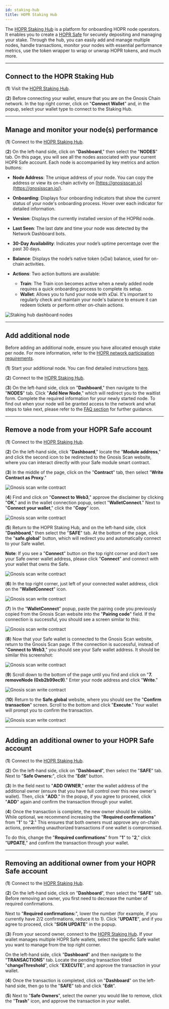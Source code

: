 ```yaml
---
id: staking-hub
title: HOPR Staking Hub
---
```


The [HOPR Staking Hub](https://hub.hoprnet.org) is a platform for onboarding HOPR node operators. It enables you to create a [HOPR Safe](../token/safestaking.md#why-does-hopr-use-safe) for securely depositing and managing your stake. Through the hub, you can easily add and manage multiple nodes, handle transactions, monitor your nodes with essential performance metrics, use the token wrapper to wrap or unwrap HOPR tokens, and much more.

---

## Connect to the HOPR Staking Hub

(**1**) Visit the [HOPR Staking Hub](https://hub.hoprnet.org).

(**2**) Before connecting your wallet, ensure that you are on the Gnosis Chain network. In the top right corner, click on "**Connect Wallet**" and, in the popup, select your wallet type to connect to the Staking Hub.

---

## Manage and monitor your node(s) performance

(**1**) Connect to the [HOPR Staking Hub](https://hub.hoprnet.org).

(**2**) On the left-hand side, click on "**Dashboard**," then select the "**NODES**" tab. On this page, you will see all the nodes associated with your current HOPR Safe account. Each node is accompanied by key metrics and action buttons:

- **Node Address**: The unique address of your node. You can copy the address or view its on-chain activity on [https://gnosisscan.io](https://gnosisscan.io/).

- **Onboarding**: Displays four onboarding indicators that show the current status of your node's onboarding process. Hover over each indicator for detailed information.

- **Version**: Displays the currently installed version of the HOPRd node.

- **Last Seen**: The last date and time your node was detected by the Network Dashboard bots.

- **30-Day Availability**: Indicates your node’s uptime percentage over the past 30 days.

- **Balance**: Displays the node’s native token (xDai) balance, used for on-chain activities.

- **Actions**: Two action buttons are available:
    
    - **Train**: The Train icon becomes active when a newly added node requires a quick onboarding process to complete its setup.
    - **Wallet**: Allows you to fund your node with xDai. It's important to regularly check and maintain your node's balance to ensure it can redeem tickets or perform other on-chain actions.

![Staking hub dashboard nodes](/img/node/staking-hub-dashboard-nodes.png)

---

## Add additional node

Before adding an additional node, ensure you have allocated enough stake per node. For more information, refer to the [HOPR network participation requirements](./run-a-node-overview.md#requirements-to-participate-in-the-hopr-network).

(**1**) Start your additional node. You can find detailed instructions [here](./multiple-nodes.md).

(**2**) Connect to the [HOPR Staking Hub](https://hub.hoprnet.org).

(**3**) On the left-hand side, click on "**Dashboard**," then navigate to the "**NODES**" tab. Click "**Add New Node**," which will redirect you to the waitlist form. Complete the required information for your newly started node. To find out when your node will be granted access to the network and what steps to take next, please refer to the [FAQ section](./frequently-asked-questions.md#waitlist-related-faq) for further guidance.

---

## Remove a node from your HOPR Safe account

(**1**) Connect to the [HOPR Staking Hub](https://hub.hoprnet.org).

(**2**) On the left-hand side, click "**Dashboard**," locate the "**Module address**," and click the second icon to be redirected to the Gnosis Scan website, where you can interact directly with your Safe module smart contract.

(**3**) In the middle of the page, click on the "**Contract**" tab, then select "**Write Contract as Proxy**."

![Gnosis scan write contract](/img/node/gnosis-scan-write-contract.png)

(**4**) Find and click on "**Connect to Web3**," approve the disclaimer by clicking "**OK**," and in the wallet connection popup, select "**WalletConnect**." Next to "**Connect your wallet**," click the "**Copy**" icon.

![Gnosis scan write contract](/img/node/gnosis-scan-WalletConnect.png)

(**5**) Return to the HOPR Staking Hub, and on the left-hand side, click "**Dashboard**," then select the "**SAFE**" tab. At the bottom of the page, click the "**safe.global**" button, which will redirect you and automatically connect to your Safe wallet.

**Note**: If you see a "**Connect**" button on the top right corner and don't see your Safe owner wallet address, please click "**Connect**" and connect with your wallet that owns the Safe.

![Gnosis scan write contract](/img/node/safe-global-connected.png)

(**6**) In the top right corner, just left of your connected wallet address, click on the "**WalletConnect**" icon.

![Gnosis scan write contract](/img/node/safe-global-walletconnect.png)

(**7**) In the "**WalletConnect**" popup, paste the pairing code you previously copied from the Gnosis Scan website into the "**Pairing code**" field. If the connection is successful, you should see a screen similar to this:

![Gnosis scan write contract](/img/node/safe-global-walletconnect-connected.png)

(**8**) Now that your Safe wallet is connected to the Gnosis Scan website, return to the Gnosis Scan page. If the connection is successful, instead of "**Connect to Web3**," you should see your Safe wallet address. It should be similar this screenshot:

![Gnosis scan write contract](/img/node/gnosis-scan-safe-connected.png)

(**9**) Scroll down to the bottom of the page until you find and click on "**7. removeNode (0xb2b99ec9)**." Enter your node address and click "**Write**."

![Gnosis scan write contract](/img/node/gnosis-scan-safe-connected-remove-node.png)

(**10**) Return to the **Safe.global** website, where you should see the "**Confirm transaction**" screen. Scroll to the bottom and click "**Execute**." Your wallet will prompt you to confirm the transaction.

![Gnosis scan write contract](/img/node/safe-wallet-confirm-tx.png)

---

## Adding an additional owner to your HOPR Safe account

(**1**) Connect to the [HOPR Staking Hub](https://hub.hoprnet.org).

(**2**) On the left-hand side, click on "**Dashboard**", then select the "**SAFE**" tab. Next to "**Safe Owners:**", click the "**Edit**" button.

(**3**) In the field next to "**ADD OWNER**," enter the wallet address of the additional owner (ensure that you have full control over this new owner's wallet). Then, click "**ADD**." In the popup, if you agree to proceed, click "**ADD**" again and confirm the transaction through your wallet.

(**4**) Once the transaction is complete, the new owner should be visible. While optional, we recommend increasing the "**Required confirmations**" from "**1**" to "**2**." This ensures that both owners must approve any on-chain actions, preventing unauthorized transactions if one wallet is compromised.

To do this, change the "**Required confirmations**" from "**1**" to "**2**," click "**UPDATE**," and confirm the transaction through your wallet.

---

## Removing an additional owner from your HOPR Safe account

(**1**) Connect to the [HOPR Staking Hub](https://hub.hoprnet.org).

(**2**) On the left-hand side, click on "**Dashboard**", then select the "**SAFE**" tab. Before removing an owner, you first need to decrease the number of required confirmations.

Next to "**Required confirmations:**", lower the number (for example, if you currently have 2/2 confirmations, reduce it to 1). Click "**UPDATE**", and if you agree to proceed, click "**SIGN UPDATE**" in the popup.

(**3**) From your second owner, connect to the [HOPR Staking Hub](https://hub.hoprnet.org). If your wallet manages multiple HOPR Safe wallets, select the specific Safe wallet you want to manage from the top right corner.

On the left-hand side, click "**Dashboard**" and then navigate to the "**TRANSACTIONS**" tab. Locate the pending transaction titled "**changeThreshold**", click "**EXECUTE**", and approve the transaction in your wallet.

(**4**) Once the transaction is completed, click on "**Dashboard**" on the left-hand side, then go to the "**SAFE**" tab and click "**Edit**".

(**5**) Next to "**Safe Owners**", select the owner you would like to remove, click the "**Trash**" icon, and approve the transaction in your wallet.